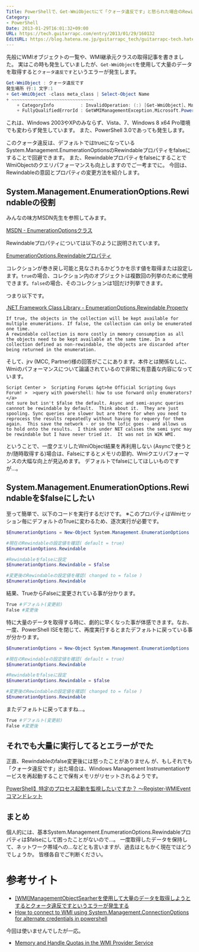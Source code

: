 ```yaml
---
Title: PowerShellで、Get-WmiObjectにて「クォータ違反です」と怒られた場合のRewindableプロパティ変更による対応とWmi処理の処理速度向上
Category:
- PowerShell
Date: 2013-01-29T16:01:32+09:00
URL: https://tech.guitarrapc.com/entry/2013/01/29/160132
EditURL: https://blog.hatena.ne.jp/guitarrapc_tech/guitarrapc-tech.hatenablog.com/atom/entry/6802418398340377135
---
```


<!--
Date: 2013-01-29T16:01:32+09:00
URL: https://tech.guitarrapc.com/entry/2013/01/29/160132
-->

先般にWMIオブジェクトの一覧や、WMI継承元クラスの取得記事を書きました。
実はこの時も発生していましたが、`Get-WmiObject`を使用して大量のデータを取得すると`クォータ違反です`というエラーが発生します。

```ps1
Get-WmiObject : クォータ違反です
発生場所 行:1 文字:1
+ Get-WmiObject -class meta_class | Select-Object Name
+ ~~~~~~~~~~~~~~~~~~~~~~~~~~~~~~~
    + CategoryInfo          : InvalidOperation: (:) [Get-WmiObject]、ManagementException
    + FullyQualifiedErrorId : GetWMIManagementException,Microsoft.PowerShell.Commands.GetWmiObjectCommand
```

これは、Windows 2003やXPのみならず、Vista、7、Windows 8 x64 Pro環境でも変わらず発生しています。
また、PowerShell 3.0であっても発生します。


このクォータ違反は、デフォルトではtrueになっているSystem.Management.EnumerationOptionsのRewindableプロパティをfalseにすることで回避できます。
また、RewindableプロパティをfalseにすることでWmiObjectのクエリパフォーマンスも向上しますのでご一考までに。
今回は、Rewindableの意図とプロパティの変更方法を紹介します。

## System.Management.EnumerationOptions.Rewindableの役割

みんなの味方MSDN先生を参照してみます。

[MSDN - EnumerationOptionsクラス](http://msdn.microsoft.com/ja-jp/library/system.management.enumerationoptions.aspx)

Rewindableプロパティについては以下のように説明されています。

[EnumerationOptions.Rewindableプロパティ](http://msdn.microsoft.com/ja-jp/library/system.management.enumerationoptions.rewindable.aspx)

コレクションが巻き戻し可能と見なされるかどうかを示す値を取得または設定します。`true`の場合、コレクション内のオブジェクトは複数回の列挙のために使用できます。`false`の場合、そのコレクションは1回だけ列挙できます。

つまり以下です。

[.NET Framework Class Library   - EnumerationOptions.Rewindable Property](http://www.nedcomp.nl/support/origdocs/dotnetsdk/cpref/frlrfsystemmanagementenumerationoptionsclassrewindabletopic.htm)

```
If true, the objects in the collection will be kept available for multiple enumerations. If false, the collection can only be enumerated one time.
A rewindable collection is more costly in memory consumption as all the objects need to be kept available at the same time. In a collection defined as non-rewindable, the objects are discarded after being returned in the enumeration.
```

そして、jrv (MCC, Partner)様の回答がここにあります。本件とは関係なしに、Wmiのパフォーマンスについて論議されているので非常に有意義な内容になっています。

```
Script Center >  Scripting Forums &gt>he Official Scripting Guys Forum! >  >query with powershell: how to use forward only enumerators?</a>
not sure but isn't $false the default. Async and semi-async queries cannnot be rewindable by default.  Think about it.  They are just spooling. Sync queries are slower but are there for when you need to reprocess the results repeatedly without having to requery for them again.  This save the network - or so the lofic goes - and allows us to hold onto the results.  I think under NET calsses the semi sync may be rewindable but I have never tried it.  It was not in W2K WMI.
```

ということで、一度クエリしたWmiObject結果を再利用しない (Asyncで使うとか/随時取得する)場合は、Falseにするとメモリの節約、Wmiクエリパフォーマンスの大幅な向上が見込めます。
デフォルトでfalseにしてほしいものですが…。

## System.Management.EnumerationOptions.Rewindableを$falseにしたい
至って簡単で、以下のコードを実行するだけです。
※このプロパティはWmiセッション毎にデフォルトのTrueに変わるため、逐次実行が必要です。

```ps1
$EnumerationOptions = New-Object System.Management.EnumerationOptions

#現在のRewindableの設定値を確認( default = true)
$EnumerationOptions.Rewindable

#Rewindableをfalseに設定
$EnumerationOptions.Rewindable = $false

#変更後のRewindableの設定値を確認( changed to = false )
$EnumerationOptions.Rewindable
```

結果、TrueからFalseに変更されている事が分かります。

```ps1
True #デフォルト(変更前)
False #変更後
```


特に大量のデータを取得する時に、劇的に早くなった事が体感できます。なお、一度、PowerShell ISEを閉じて、再度実行するとまたデフォルトに戻っている事が分かります。

```ps1
$EnumerationOptions = New-Object System.Management.EnumerationOptions

#現在のRewindableの設定値を確認( default = true)
$EnumerationOptions.Rewindable

#Rewindableをfalseに設定
$EnumerationOptions.Rewindable = $false

#変更後のRewindableの設定値を確認( changed to = false )
$EnumerationOptions.Rewindable
```

またデフォルトに戻ってますね…。

```ps1
True #デフォルト(変更前)
False #変更後
```


## それでも大量に実行してるとエラーがでた

正直、Rewindableのfalse変更後には怒ったことがありません
が、もしそれでも「クォータ違反です」出た場合は、Windows Management Instrumentationサービスを再起動することで保有メモリがリセットされるようです。

[PowerShell】特定のプロセス起動を監視したいですか？ ～Register-WMIEventコマンドレット](http://blogs.technet.com/b/junichia/archive/2012/03/30/3489331.aspx)

## まとめ

個人的には、基本System.Management.EnumerationOptions.Rewindableプロパティは$falseにして困ったことがないので…。
一度取得したデータを保持して、ネットワーク帯域への…などとも言いますが、過去はともかく現在ではどうでしょうか。
皆様各自でご判断ください。

# 参考サイト

* [[WMI]ManagementObjectSearherを使用して大量のデータを取得しようとするとクォータ違反ですというエラーが発生する](http://handcraft.blogsite.org/Memo/Article/Archives/251)
* [How to connect to WMI using System.Management.ConnectionOptions for alternate credentials in powershell](http://social.technet.microsoft.com/Forums/en-US/ITCG/thread/25b87296-3d9d-4d31-b335-b21034e0669d/)

今回は使いませんでしたが一応。

* [Memory and Handle Quotas in the WMI Provider Service](http://blogs.technet.com/b/askperf/archive/2008/09/16/memory-and-handle-quotas-in-the-wmi-provider-service.aspx)

